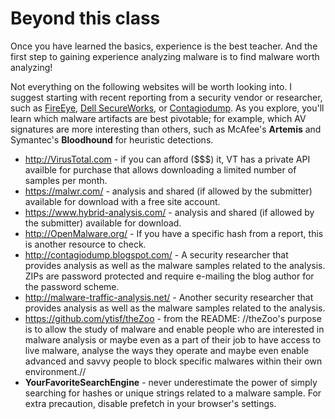# Beyond this class

Once you have learned the basics, experience is the best teacher.  And the first step to gaining experience analyzing malware is to find malware worth analyzing!

Not everything on the following websites will be worth looking into.  I suggest starting with recent reporting from a security vendor or researcher, such as [FireEye](https://www.fireeye.com/blog/threat-research.html), [Dell SecureWorks](http://www.secureworks.com/resources/blog/category/counter-threat-unit-research/), or [Contagiodump](http://contagiodump.blogspot.com/).  As you explore, you'll learn which malware artifacts are best pivotable; for example, which AV signatures are more interesting than others, such as McAfee's **Artemis** and Symantec's **Bloodhound** for heuristic detections.

- http://VirusTotal.com - if you can afford ($$$) it, VT has a private API availble for purchase that allows downloading a limited number of samples per month.
- https://malwr.com/ - analysis and shared (if allowed by the submitter) available for download with a free site account.
- https://www.hybrid-analysis.com/ - analysis and shared (if allowed by the submitter) available for download.
- http://OpenMalware.org/ - If you have a specific hash from a report, this is another resource to check.
- http://contagiodump.blogspot.com/ - A security researcher that provides analysis as well as the malware samples related to the analysis.  ZIPs are password protected and require e-mailing the blog author for the password scheme.
- http://malware-traffic-analysis.net/ - Another security researcher that provides analysis as well as the malware samples related to the analysis.
- https://github.com/ytisf/theZoo - from the README: //theZoo's purpose is to allow the study of malware and enable people who are interested in malware analysis or maybe even as a part of their job to have access to live malware, analyse the ways they operate and maybe even enable advanced and savvy people to block specific malwares within their own environment.//
- **YourFavoriteSearchEngine** - never underestimate the power of simply searching for hashes or unique strings related to a malware sample.  For extra precaution, disable prefetch in your browser's settings.
